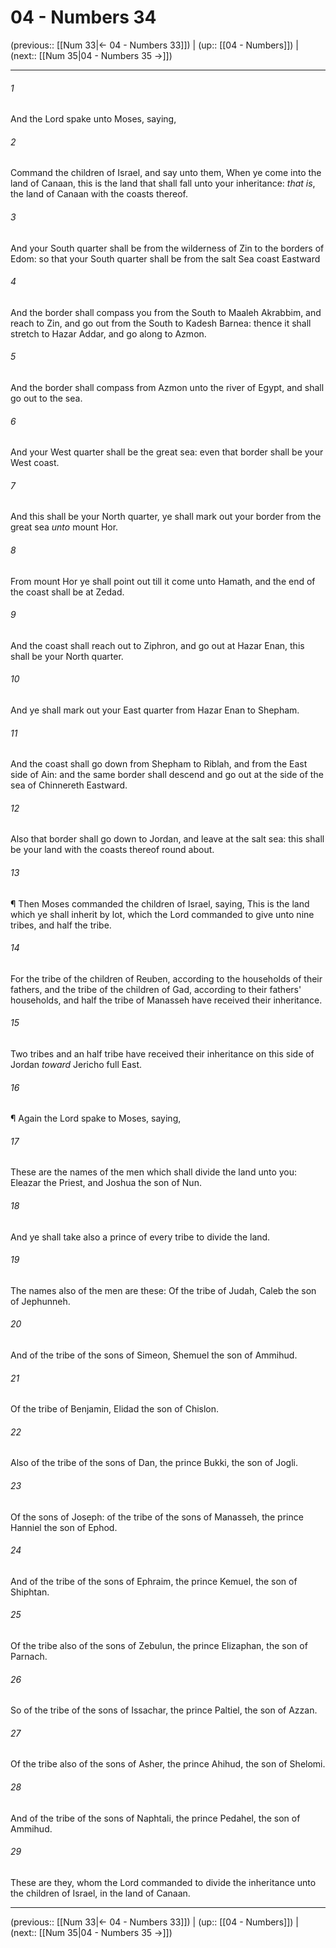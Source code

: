 # 04 - Numbers 34

(previous:: [[Num 33|← 04 - Numbers 33]]) | (up:: [[04 - Numbers]]) | (next:: [[Num 35|04 - Numbers 35 →]])

***


###### 1 
And the Lord spake unto Moses, saying, 

###### 2 
Command the children of Israel, and say unto them, When ye come into the land of Canaan, this is the land that shall fall unto your inheritance: _that is_, the land of Canaan with the coasts thereof. 

###### 3 
And your South quarter shall be from the wilderness of Zin to the borders of Edom: so that your South quarter shall be from the salt Sea coast Eastward 

###### 4 
And the border shall compass you from the South to Maaleh Akrabbim, and reach to Zin, and go out from the South to Kadesh Barnea: thence it shall stretch to Hazar Addar, and go along to Azmon. 

###### 5 
And the border shall compass from Azmon unto the river of Egypt, and shall go out to the sea. 

###### 6 
And your West quarter shall be the great sea: even that border shall be your West coast. 

###### 7 
And this shall be your North quarter, ye shall mark out your border from the great sea _unto_ mount Hor. 

###### 8 
From mount Hor ye shall point out till it come unto Hamath, and the end of the coast shall be at Zedad. 

###### 9 
And the coast shall reach out to Ziphron, and go out at Hazar Enan, this shall be your North quarter. 

###### 10 
And ye shall mark out your East quarter from Hazar Enan to Shepham. 

###### 11 
And the coast shall go down from Shepham to Riblah, and from the East side of Ain: and the same border shall descend and go out at the side of the sea of Chinnereth Eastward. 

###### 12 
Also that border shall go down to Jordan, and leave at the salt sea: this shall be your land with the coasts thereof round about. 

###### 13 
¶ Then Moses commanded the children of Israel, saying, This is the land which ye shall inherit by lot, which the Lord commanded to give unto nine tribes, and half the tribe. 

###### 14 
For the tribe of the children of Reuben, according to the households of their fathers, and the tribe of the children of Gad, according to their fathers' households, and half the tribe of Manasseh have received their inheritance. 

###### 15 
Two tribes and an half tribe have received their inheritance on this side of Jordan _toward_ Jericho full East. 

###### 16 
¶ Again the Lord spake to Moses, saying, 

###### 17 
These are the names of the men which shall divide the land unto you: Eleazar the Priest, and Joshua the son of Nun. 

###### 18 
And ye shall take also a prince of every tribe to divide the land. 

###### 19 
The names also of the men are these: Of the tribe of Judah, Caleb the son of Jephunneh. 

###### 20 
And of the tribe of the sons of Simeon, Shemuel the son of Ammihud. 

###### 21 
Of the tribe of Benjamin, Elidad the son of Chislon. 

###### 22 
Also of the tribe of the sons of Dan, the prince Bukki, the son of Jogli. 

###### 23 
Of the sons of Joseph: of the tribe of the sons of Manasseh, the prince Hanniel the son of Ephod. 

###### 24 
And of the tribe of the sons of Ephraim, the prince Kemuel, the son of Shiphtan. 

###### 25 
Of the tribe also of the sons of Zebulun, the prince Elizaphan, the son of Parnach. 

###### 26 
So of the tribe of the sons of Issachar, the prince Paltiel, the son of Azzan. 

###### 27 
Of the tribe also of the sons of Asher, the prince Ahihud, the son of Shelomi. 

###### 28 
And of the tribe of the sons of Naphtali, the prince Pedahel, the son of Ammihud. 

###### 29 
These are they, whom the Lord commanded to divide the inheritance unto the children of Israel, in the land of Canaan.

***

(previous:: [[Num 33|← 04 - Numbers 33]]) | (up:: [[04 - Numbers]]) | (next:: [[Num 35|04 - Numbers 35 →]])
